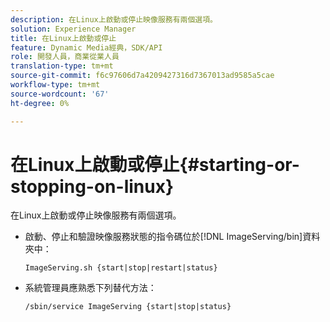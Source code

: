 ```yaml
---
description: 在Linux上啟動或停止映像服務有兩個選項。
solution: Experience Manager
title: 在Linux上啟動或停止
feature: Dynamic Media經典，SDK/API
role: 開發人員，商業從業人員
translation-type: tm+mt
source-git-commit: f6c97606d7a4209427316d7367013ad9585a5cae
workflow-type: tm+mt
source-wordcount: '67'
ht-degree: 0%

---
```



# 在Linux上啟動或停止{#starting-or-stopping-on-linux}

在Linux上啟動或停止映像服務有兩個選項。

* 啟動、停止和驗證映像服務狀態的指令碼位於[!DNL ImageServing/bin]資料夾中：

   `ImageServing.sh {start|stop|restart|status}`
* 系統管理員應熟悉下列替代方法：

   `/sbin/service ImageServing {start|stop|status}`
